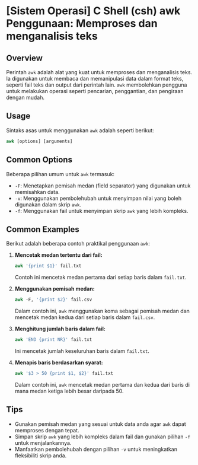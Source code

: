 # [Sistem Operasi] C Shell (csh) awk Penggunaan: Memproses dan menganalisis teks

## Overview
Perintah `awk` adalah alat yang kuat untuk memproses dan menganalisis teks. Ia digunakan untuk membaca dan memanipulasi data dalam format teks, seperti fail teks dan output dari perintah lain. `awk` membolehkan pengguna untuk melakukan operasi seperti pencarian, penggantian, dan pengiraan dengan mudah.

## Usage
Sintaks asas untuk menggunakan `awk` adalah seperti berikut:

```csh
awk [options] [arguments]
```

## Common Options
Beberapa pilihan umum untuk `awk` termasuk:

- `-F`: Menetapkan pemisah medan (field separator) yang digunakan untuk memisahkan data.
- `-v`: Menggunakan pembolehubah untuk menyimpan nilai yang boleh digunakan dalam skrip `awk`.
- `-f`: Menggunakan fail untuk menyimpan skrip `awk` yang lebih kompleks.

## Common Examples
Berikut adalah beberapa contoh praktikal penggunaan `awk`:

1. **Mencetak medan tertentu dari fail:**
   ```csh
   awk '{print $1}' fail.txt
   ```
   Contoh ini mencetak medan pertama dari setiap baris dalam `fail.txt`.

2. **Menggunakan pemisah medan:**
   ```csh
   awk -F, '{print $2}' fail.csv
   ```
   Dalam contoh ini, `awk` menggunakan koma sebagai pemisah medan dan mencetak medan kedua dari setiap baris dalam `fail.csv`.

3. **Menghitung jumlah baris dalam fail:**
   ```csh
   awk 'END {print NR}' fail.txt
   ```
   Ini mencetak jumlah keseluruhan baris dalam `fail.txt`.

4. **Menapis baris berdasarkan syarat:**
   ```csh
   awk '$3 > 50 {print $1, $2}' fail.txt
   ```
   Dalam contoh ini, `awk` mencetak medan pertama dan kedua dari baris di mana medan ketiga lebih besar daripada 50.

## Tips
- Gunakan pemisah medan yang sesuai untuk data anda agar `awk` dapat memproses dengan tepat.
- Simpan skrip `awk` yang lebih kompleks dalam fail dan gunakan pilihan `-f` untuk menjalankannya.
- Manfaatkan pembolehubah dengan pilihan `-v` untuk meningkatkan fleksibiliti skrip anda.